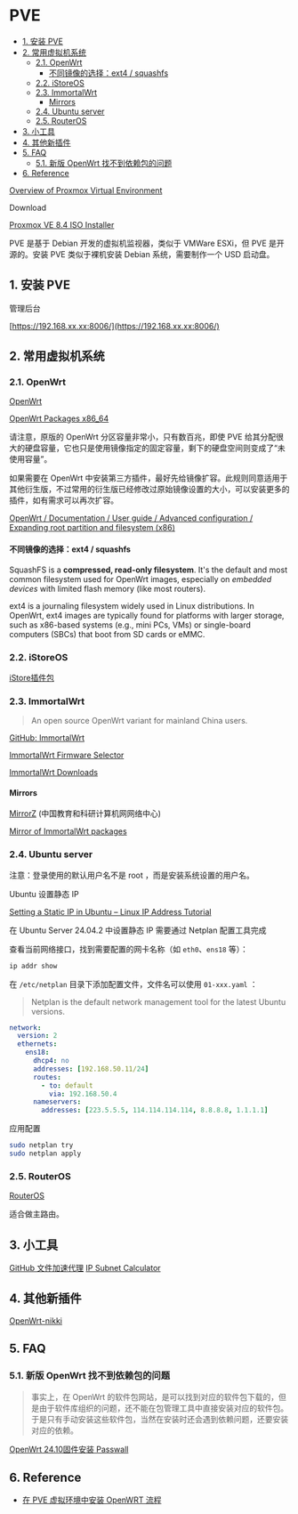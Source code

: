 # PVE<!-- omit in toc -->

- [1. 安装 PVE](#1-安装-pve)
- [2. 常用虚拟机系统](#2-常用虚拟机系统)
  - [2.1. OpenWrt](#21-openwrt)
    - [不同镜像的选择：ext4 / squashfs](#不同镜像的选择ext4--squashfs)
  - [2.2. iStoreOS](#22-istoreos)
  - [2.3. ImmortalWrt](#23-immortalwrt)
    - [Mirrors](#mirrors)
  - [2.4. Ubuntu server](#24-ubuntu-server)
  - [2.5. RouterOS](#25-routeros)
- [3. 小工具](#3-小工具)
- [4. 其他新插件](#4-其他新插件)
- [5. FAQ](#5-faq)
  - [5.1. 新版 OpenWrt 找不到依赖包的问题](#51-新版-openwrt-找不到依赖包的问题)
- [6. Reference](#6-reference)

[Overview of Proxmox Virtual Environment](https://www.proxmox.com/en/products/proxmox-virtual-environment/overview)

Download

[Proxmox VE 8.4 ISO Installer](https://www.proxmox.com/en/downloads)

PVE 是基于 Debian 开发的虚拟机监视器，类似于 VMWare ESXi，但 PVE 是开源的。安装 PVE 类似于裸机安装 Debian 系统，需要制作一个 USD 启动盘。

## 1. 安装 PVE

管理后台

[https://192.168.xx.xx:8006/](https://192.168.xx.xx:8006/)

## 2. 常用虚拟机系统

### 2.1. OpenWrt

[OpenWrt](https://openwrt.org/)

[OpenWrt Packages x86_64](https://openwrt.pkgs.org/24.10/openwrt-packages-x86_64/)

请注意，原版的 OpenWrt 分区容量非常小，只有数百兆，即使 PVE 给其分配很大的硬盘容量，它也只是使用镜像指定的固定容量，剩下的硬盘空间则变成了“未使用容量”。

如果需要在 OpenWrt 中安装第三方插件，最好先给镜像扩容。此规则同意适用于其他衍生版，不过常用的衍生版已经修改过原始镜像设置的大小，可以安装更多的插件，如有需求可以再次扩容。

[OpenWrt / Documentation / User guide / Advanced configuration / Expanding root partition and filesystem (x86)](https://openwrt.org/docs/guide-user/advanced/expand_root)

#### 不同镜像的选择：ext4 / squashfs

SquashFS is a **compressed, read-only filesystem**. It's the default and most common filesystem used for OpenWrt images, especially on *embedded devices* with limited flash memory (like most routers).

ext4 is a journaling filesystem widely used in Linux distributions. In OpenWrt, ext4 images are typically found for platforms with larger storage, such as x86-based systems (e.g., mini PCs, VMs) or single-board computers (SBCs) that boot from SD cards or eMMC.

### 2.2. iStoreOS

[iStore插件包](https://github.com/AUK9527/Are-u-ok)

### 2.3. ImmortalWrt

> An open source OpenWrt variant for mainland China users.

[GitHub: ImmortalWrt](https://github.com/immortalwrt/immortalwrt)

[ImmortalWrt Firmware Selector](https://firmware-selector.immortalwrt.org/)

[ImmortalWrt Downloads](https://downloads.immortalwrt.org/)

#### Mirrors

[MirrorZ](https://help.mirrors.cernet.edu.cn/immortalwrt/)
(中国教育和科研计算机网网络中心)

[Mirror of ImmortalWrt packages](https://mirror.nju.edu.cn/immortalwrt/releases/24.10.1/targets/x86/64/packages/)

### 2.4. Ubuntu server

注意：登录使用的默认用户名不是 root ，而是安装系统设置的用户名。

Ubuntu 设置静态 IP

[Setting a Static IP in Ubuntu – Linux IP Address Tutorial](https://www.freecodecamp.org/news/setting-a-static-ip-in-ubuntu-linux-ip-address-tutorial/)

在 Ubuntu Server 24.04.2 中设置静态 IP 需要通过 Netplan 配置工具完成

查看当前网络接口，找到需要配置的网卡名称（如 `eth0`、`ens18` 等）：

```bash
ip addr show
```

在 `/etc/netplan` 目录下添加配置文件，文件名可以使用 `01-xxx.yaml` ：

> Netplan is the default network management tool for the latest Ubuntu versions.

```yaml
network:
  version: 2
  ethernets:
    ens18:
      dhcp4: no
      addresses: [192.168.50.11/24]
      routes:
        - to: default
          via: 192.168.50.4
      nameservers:
        addresses: [223.5.5.5, 114.114.114.114, 8.8.8.8, 1.1.1.1]
```

应用配置

```bash
sudo netplan try
sudo netplan apply
```

### 2.5. RouterOS

[RouterOS](https://mikrotik.com/download)

适合做主路由。

## 3. 小工具

[GitHub 文件加速代理](https://gh-proxy.com/)
[IP Subnet Calculator](https://www.omnicalculator.com/other/ip-subnet)

## 4. 其他新插件

[OpenWrt-nikki](https://github.com/nikkinikki-org/OpenWrt-nikki)

## 5. FAQ

### 5.1. 新版 OpenWrt 找不到依赖包的问题

> 事实上，在 OpenWrt 的软件包网站，是可以找到对应的软件包下载的，但是由于软件库组织的问题，还不能在包管理工具中直接安装对应的软件包。于是只有手动安装这些软件包，当然在安装时还会遇到依赖问题，还要安装对应的依赖。

[OpenWrt 24.10固件安装 Passwall](https://www.rultr.com/tutorials/68871.html)

## 6. Reference

- [在 PVE 虚拟环境中安装 OpenWRT 流程](https://optimus-xs.github.io/posts/install-openwrt-in-pve/)
